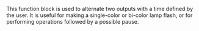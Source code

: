 This function block is used to alternate two outputs with a time defined by the user. 
It is useful for making a single-color or bi-color lamp flash, or for performing operations followed by a possible pause.

